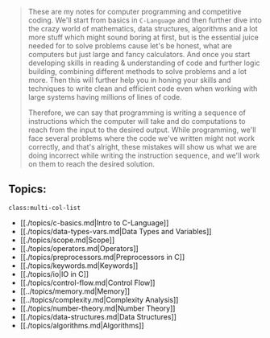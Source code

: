 > These are my notes for computer programming and competitive coding. We'll start from basics in `C-Language` and then further dive into the crazy world of mathematics, data structures, algorithms and a lot more stuff which might sound boring at first, but is the essential juice needed for to solve problems cause let's be honest, what are computers but just large and fancy calculators. And once you start developing skills in reading \& understanding of code and further logic building, combining different methods to solve problems and a lot more. Then this will further help you in honing your skills and techniques to write clean and efficient code even when working with large systems having millions of lines of code.
> 
> Therefore, we can say that programming is writing a sequence of instructions which the computer will take and do computations to reach from the input to the desired output.
> While programming, we'll face several problems where the code we've written might not work correctly, and that's alright, these mistakes will show us what we are doing incorrect while writing the instruction sequence, and we'll work on them to reach the desired solution. 

## Topics:
`class:multi-col-list`

- [[./topics/c-basics.md|Intro to C-Language]]
- [[./topics/data-types-vars.md|Data Types and Variables]]
- [[./topics/scope.md|Scope]]
- [[./topics/operators.md|Operators]]
- [[./topics/preprocessors.md|Preprocessors in C]]
- [[./topics/keywords.md|Keywords]]
- [[./topics/io|IO in C]]
- [[./topics/control-flow.md|Control Flow]]
- [[../topics/memory.md|Memory]]
- [[../topics/complexity.md|Complexity Analysis]]
- [[./topics/number-theory.md|Number Theory]]
- [[./topics/data-structures.md|Data Structures]]
- [[./topics/algorithms.md|Algorithms]]
